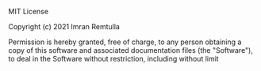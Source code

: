 MIT License

Copyright (c) 2021 Imran Remtulla

Permission is hereby granted, free of charge, to any person obtaining a copy
of this software and associated documentation files (the "Software"), to deal
in the Software without restriction, including without limit
